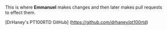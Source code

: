 This is where **Emmanuel** makes changes and then later makes pull requests to effect them.


[DrHaney's PT100RTD GitHub] (https://github.com/drhaney/pt100rtd)
